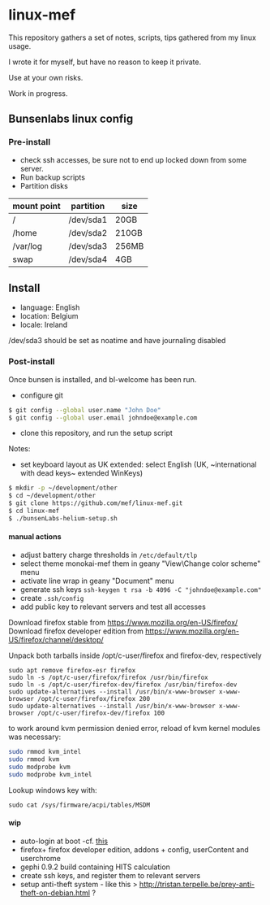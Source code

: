 # linux-mef

This repository gathers a set of notes, scripts, tips gathered from my linux usage.

I wrote it for myself, but have no reason to keep it private.

Use at your own risks.

Work in progress.


## Bunsenlabs linux config

### Pre-install


* check ssh accesses, be sure not to end up locked down from some server.
* Run backup scripts
* Partition disks

| mount point | partition | size |
| -- | -- | -- |
| / | /dev/sda1 | 20GB |
| /home | /dev/sda2 | 210GB |
| /var/log | /dev/sda3 | 256MB |
| swap | /dev/sda4 | 4GB |

## Install

* language: English
* location: Belgium
* locale: Ireland



/dev/sda3 should be set as noatime and have journaling disabled





### Post-install

Once bunsen is installed, and bl-welcome has been run.


* configure git

````bash
$ git config --global user.name "John Doe"
$ git config --global user.email johndoe@example.com
````

* clone this repository, and run the setup script

Notes:
  * set keyboard layout as UK extended: select English (UK, ~international with dead keys~ extended WinKeys)

````bash
$ mkdir -p ~/development/other
$ cd ~/development/other
$ git clone https://github.com/mef/linux-mef.git
$ cd linux-mef
$ ./bunsenLabs-helium-setup.sh
````


#### manual actions

* adjust battery charge thresholds in `/etc/default/tlp`
* select theme monokai-mef them in geany "View\Change color scheme" menu
* activate line wrap in geany "Document" menu
* generate ssh keys `ssh-keygen t rsa -b 4096 -C "johndoe@example.com"`
* create `.ssh/config`
* add public key to relevant servers and test all accesses


Download firefox stable from https://www.mozilla.org/en-US/firefox/
Download firefox developer edition from https://www.mozilla.org/en-US/firefox/channel/desktop/

Unpack both tarballs inside /opt/c-user/firefox and firefox-dev, respectively

    sudo apt remove firefox-esr firefox
    sudo ln -s /opt/c-user/firefox/firefox /usr/bin/firefox
    sudo ln -s /opt/c-user/firefox-dev/firefox /usr/bin/firefox-dev
    sudo update-alternatives --install /usr/bin/x-www-browser x-www-browser /opt/c-user/firefox/firefox 200
    sudo update-alternatives --install /usr/bin/x-www-browser x-www-browser /opt/c-user/firefox-dev/firefox 100


to work around kvm permission denied error, reload of kvm kernel modules was necessary:

````bash
sudo rmmod kvm_intel
sudo rmmod kvm
sudo modprobe kvm
sudo modprobe kvm_intel
````


Lookup windows key with:

    sudo cat /sys/firmware/acpi/tables/MSDM

#### wip

* auto-login at boot -cf. [this](https://wiki.archlinux.org/index.php/LightDM#Enabling_autologin)
* firefox+ firefox developer edition, addons + config, userContent and userchrome
* gephi 0.9.2 build containing HITS calculation
* create ssh keys, and register them to relevant servers
* setup anti-theft system - like this > http://tristan.terpelle.be/prey-anti-theft-on-debian.html ?
